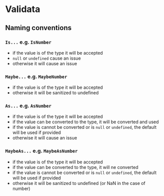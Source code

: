 # Validata

## Naming conventions

### `Is...` e.g. `IsNumber`

* if the value is of the type it will be accepted
* `null` or `undefined` cause an issue
* otherwise it will cause an issue

### `Maybe...` e.g. `MaybeNumber`

* if the value is of the type it will be accepted
* otherwise it will be sanitized to undefined

### `As...` e.g. `AsNumber`

* if the value is of the type it will be accepted
* if the value can be converted to the type, it will be converted and used
* if the value is cannot be converted or is `null` or `undefined`, the default will be used if provided
* otherwise it will cause an issue

### `MaybeAs...` e.g. `MaybeAsNumber`

* if the value is of the type it will be accepted
* if the value can be converted to the type, it will ne converted
* if the value is cannot be converted or is `null` or `undefined`, the default will be used if provided
* otherwise it will be sanitized to undefined (or NaN in the case of number)
